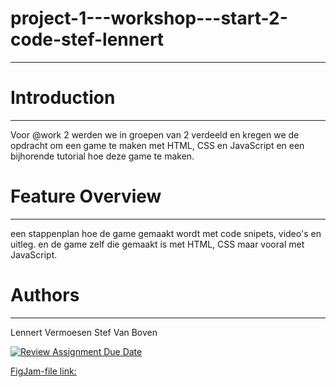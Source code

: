 # project-1---workshop---start-2-code-stef-lennert
-------------------------------------------------------

# Introduction
-------------------------------------------------------
Voor @work 2 werden we in groepen van 2 verdeeld en kregen we de opdracht om een game te maken met HTML, CSS en JavaScript en een bijhorende tutorial hoe deze game te maken.

# Feature Overview
-------------------------------------------------------
een stappenplan hoe de game gemaakt wordt met code snipets, video's en uitleg.
en de game zelf die gemaakt is met HTML, CSS maar vooral met JavaScript.

# Authors
-------------------------------------------------------
Lennert Vermoesen
Stef Van Boven 

[![Review Assignment Due Date](https://classroom.github.com/assets/deadline-readme-button-24ddc0f5d75046c5622901739e7c5dd533143b0c8e959d652212380cedb1ea36.svg)](https://classroom.github.com/a/XiFIQTfY)

[FigJam-file link:](https://www.figma.com/file/vexChHsJ38PIz61cqkwng7/Opdracht_01-start_to_code_brainstorm?node-id=0%3A1&t=lraF5K1u1PWmoAKW-1)